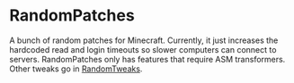 # RandomPatches
A bunch of random patches for Minecraft. Currently, it just increases the hardcoded read and login timeouts so slower computers can connect to servers.
RandomPatches only has features that require ASM transformers. Other tweaks go in [RandomTweaks](https://minecraft.curseforge.com/projects/randomtweaks).
